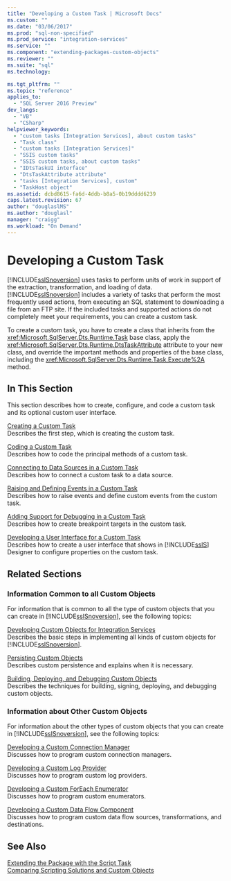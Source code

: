 ```yaml
---
title: "Developing a Custom Task | Microsoft Docs"
ms.custom: ""
ms.date: "03/06/2017"
ms.prod: "sql-non-specified"
ms.prod_service: "integration-services"
ms.service: ""
ms.component: "extending-packages-custom-objects"
ms.reviewer: ""
ms.suite: "sql"
ms.technology: 

ms.tgt_pltfrm: ""
ms.topic: "reference"
applies_to: 
  - "SQL Server 2016 Preview"
dev_langs: 
  - "VB"
  - "CSharp"
helpviewer_keywords: 
  - "custom tasks [Integration Services], about custom tasks"
  - "Task class"
  - "custom tasks [Integration Services]"
  - "SSIS custom tasks"
  - "SSIS custom tasks, about custom tasks"
  - "IDtsTaskUI interface"
  - "DtsTaskAttribute attribute"
  - "tasks [Integration Services], custom"
  - "TaskHost object"
ms.assetid: dcbd8615-fa6d-4ddb-b8a5-0b19dddd6239
caps.latest.revision: 67
author: "douglaslMS"
ms.author: "douglasl"
manager: "craigg"
ms.workload: "On Demand"
---
```

# Developing a Custom Task
  [!INCLUDE[ssISnoversion](../../../includes/ssisnoversion-md.md)] uses tasks to perform units of work in support of the extraction, transformation, and loading of data. [!INCLUDE[ssISnoversion](../../../includes/ssisnoversion-md.md)] includes a variety of tasks that perform the most frequently used actions, from executing an SQL statement to downloading a file from an FTP site. If the included tasks and supported actions do not completely meet your requirements, you can create a custom task.  
  
 To create a custom task, you have to create a class that inherits from the <xref:Microsoft.SqlServer.Dts.Runtime.Task> base class, apply the <xref:Microsoft.SqlServer.Dts.Runtime.DtsTaskAttribute> attribute to your new class, and override the important methods and properties of the base class, including the <xref:Microsoft.SqlServer.Dts.Runtime.Task.Execute%2A> method.  
  
## In This Section  
 This section describes how to create, configure, and code a custom task and its optional custom user interface.  
  
 [Creating a Custom Task](../../../integration-services/extending-packages-custom-objects/task/creating-a-custom-task.md)  
 Describes the first step, which is creating the custom task.  
  
 [Coding a Custom Task](../../../integration-services/extending-packages-custom-objects/task/coding-a-custom-task.md)  
 Describes how to code the principal methods of a custom task.  
  
 [Connecting to Data Sources in a Custom Task](../../../integration-services/extending-packages-custom-objects/task/connecting-to-data-sources-in-a-custom-task.md)  
 Describes how to connect a custom task to a data source.  
  
 [Raising and Defining Events in a Custom Task](../../../integration-services/extending-packages-custom-objects/task/raising-and-defining-events-in-a-custom-task.md)  
 Describes how to raise events and define custom events from the custom task.  
  
 [Adding Support for Debugging in a Custom Task](../../../integration-services/extending-packages-custom-objects/task/adding-support-for-debugging-in-a-custom-task.md)  
 Describes how to create breakpoint targets in the custom task.  
  
 [Developing a User Interface for a Custom Task](../../../integration-services/extending-packages-custom-objects/task/developing-a-user-interface-for-a-custom-task.md)  
 Describes how to create a user interface that shows in [!INCLUDE[ssIS](../../../includes/ssis-md.md)] Designer to configure properties on the custom task.  
  
## Related Sections  
  
### Information Common to all Custom Objects  
 For information that is common to all the type of custom objects that you can create in [!INCLUDE[ssISnoversion](../../../includes/ssisnoversion-md.md)], see the following topics:  
  
 [Developing Custom Objects for Integration Services](../../../integration-services/extending-packages-custom-objects/developing-custom-objects-for-integration-services.md)  
 Describes the basic steps in implementing all kinds of custom objects for [!INCLUDE[ssISnoversion](../../../includes/ssisnoversion-md.md)].  
  
 [Persisting Custom Objects](../../../integration-services/extending-packages-custom-objects/persisting-custom-objects.md)  
 Describes custom persistence and explains when it is necessary.  
  
 [Building, Deploying, and Debugging Custom Objects](../../../integration-services/extending-packages-custom-objects/building-deploying-and-debugging-custom-objects.md)  
 Describes the techniques for building, signing, deploying, and debugging custom objects.  
  
### Information about Other Custom Objects  
 For information about the other types of custom objects that you can create in [!INCLUDE[ssISnoversion](../../../includes/ssisnoversion-md.md)], see the following topics:  
  
 [Developing a Custom Connection Manager](../../../integration-services/extending-packages-custom-objects/connection-manager/developing-a-custom-connection-manager.md)  
 Discusses how to program custom connection managers.  
  
 [Developing a Custom Log Provider](../../../integration-services/extending-packages-custom-objects/log-provider/developing-a-custom-log-provider.md)  
 Discusses how to program custom log providers.  
  
 [Developing a Custom ForEach Enumerator](../../../integration-services/extending-packages-custom-objects/foreach-enumerator/developing-a-custom-foreach-enumerator.md)  
 Discusses how to program custom enumerators.  
  
 [Developing a Custom Data Flow Component](../../../integration-services/extending-packages-custom-objects/data-flow/developing-a-custom-data-flow-component.md)  
 Discusses how to program custom data flow sources, transformations, and destinations.  
  
## See Also  
 [Extending the Package with the Script Task](../../../integration-services/extending-packages-scripting/task/extending-the-package-with-the-script-task.md)   
 [Comparing Scripting Solutions and Custom Objects](../../../integration-services/extending-packages-scripting/comparing-scripting-solutions-and-custom-objects.md)  
  
  
